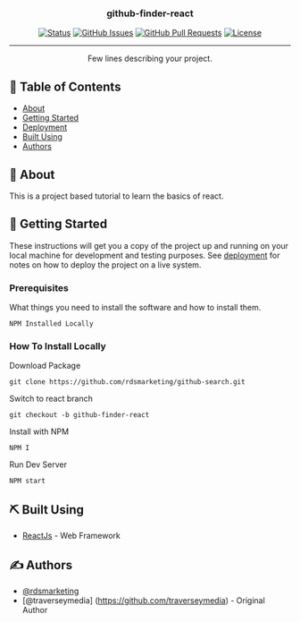 <h3 align="center">github-finder-react</h3>

<div align="center">

[![Status](https://img.shields.io/badge/status-active-success.svg)]()
[![GitHub Issues](https://img.shields.io/github/issues/rdsmarketing/github-search.svg)](https://github.com/rdsmarketing/github-search/issues)
[![GitHub Pull Requests](https://img.shields.io/github/issues-pr/rdsmarketing/github-search.svg)](https://github.com/rdsmarketing/github-search/pulls)
[![License](https://img.shields.io/badge/license-MIT-blue.svg)](/LICENSE)

</div>

---

<p align="center"> Few lines describing your project.
    <br> 
</p>

## 📝 Table of Contents

- [About](#about)
- [Getting Started](#getting_started)
- [Deployment](#how_to_install_locally)
- [Built Using](#built_using)
- [Authors](#authors)

## 🧐 About <a name = "about"></a>

This is a project based tutorial to learn the basics of react. 

## 🏁 Getting Started <a name = "getting_started"></a>

These instructions will get you a copy of the project up and running on your local machine for development and testing purposes. See [deployment](#deployment) for notes on how to deploy the project on a live system.

### Prerequisites

What things you need to install the software and how to install them.

```
NPM Installed Locally
```

### How To Install Locally



Download Package

```
git clone https://github.com/rdsmarketing/github-search.git
```

Switch to react branch

```
git checkout -b github-finder-react
```

Install with NPM

```
NPM I
```

Run Dev Server

```
NPM start
```
## ⛏️ Built Using <a name = "built_using"></a>
- [ReactJs](https://reactjs.org/) - Web Framework


## ✍️ Authors <a name = "authors"></a>

- [@rdsmarketing](https://github.com/rdsmarketing) 
- [@traverseymedia] (https://github.com/traverseymedia) - Original Author